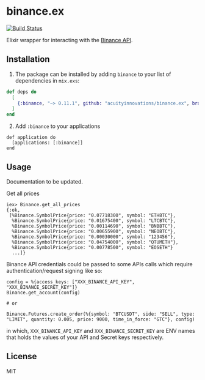 # binance.ex

[![Build Status](https://travis-ci.org/dvcrn/binance.ex.svg?branch=master)](https://travis-ci.org/dvcrn/binance.ex)

Elixir wrapper for interacting with the [Binance API](https://github.com/binance-exchange/binance-official-api-docs).

## Installation

1. The package can be installed by adding `binance` to your list of dependencies in `mix.exs`:

```elixir
def deps do
  [
    {:binance, "~> 0.11.1", github: "acuityinnovations/binance.ex", branch: "master"}
  ]
end
```

2. Add `:binance` to your applications

```
def application do
  [applications: [:binance]]
end
```

## Usage

Documentation to be updated.

Get all prices
```
iex> Binance.get_all_prices
{:ok,
 [%Binance.SymbolPrice{price: "0.07718300", symbol: "ETHBTC"},
  %Binance.SymbolPrice{price: "0.01675400", symbol: "LTCBTC"},
  %Binance.SymbolPrice{price: "0.00114690", symbol: "BNBBTC"},
  %Binance.SymbolPrice{price: "0.00655900", symbol: "NEOBTC"},
  %Binance.SymbolPrice{price: "0.00030000", symbol: "123456"},
  %Binance.SymbolPrice{price: "0.04754000", symbol: "QTUMETH"},
  %Binance.SymbolPrice{price: "0.00778500", symbol: "EOSETH"}
  ...]}
```

Binance API credentials could be passed to some APIs calls which require authentication/request signing like so:

```
config = %{access_keys: ["XXX_BINANCE_API_KEY", "XXX_BINANCE_SECRET_KEY"]}
Binance.get_account(config)

# or

Binance.Futures.create_order(%{symbol: "BTCUSDT", side: "SELL", type: "LIMIT", quantity: 0.005, price: 9000, time_in_force: "GTC"}, config)
```

in which, `XXX_BINANCE_API_KEY` and `XXX_BINANCE_SECRET_KEY` are ENV names that holds the values of your API and Secret keys respectively.

## License

MIT
